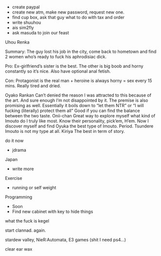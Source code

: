 - create paypal
- create new atm, make new password, request new one.
- find cup box, ask that guy what to do with tax and order
- write shuuhou
- ais sim2fly
- ask masuda to join our feast



Uhou Renka

Summary: The guy lost his job in the city, come back to hometown and find 2 women who’s ready to fuck his aphrodisiac dick.

Pro: Ex-girlfriend’s sister is the best. The other is big boob and horny constantly so it’s nice. Also have optional anal fetish.

Con: Protagonist is the real man + heroine is always horny = sex every 15 mins. Really tired and dried.

Oyako Rankan
Can’t denied the reason I was attracted to this because of the art. And sure enough I’m not disappointed by it. The premise is also promising as well.
Essentially it boils down to “let them NTR” or “I will fucking (literally) protect them all” Good if you can find the balance between the two taste.
Onii-chan
Great way to explore myself what kind of Imouto do I truly like most. Know their personality, pick’em, H’em. Now I discover myself and find Oyuka the best type of Imouto. Period. Tsundere Imouto is not my type at all.
Kiriya
The best in term of story. 

do it now
- jdrama

Japan
- write more

Exercise
- running or self weight

Programming
- Soon
- Find new cabinet with key to hide things

what the fuck is kegel

start clannad. again.

stardew valley, 
NieR:Automata,
E3 games (shit I need ps4...)

clear ear wax
